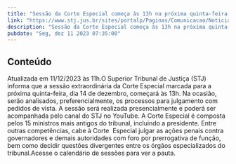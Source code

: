 ```yaml
---
title: "Sessão da Corte Especial começa às 13h na próxima quinta-feira (14)"
link: "https://www.stj.jus.br/sites/portalp/Paginas/Comunicacao/Noticias/2023/11122023-Sessao-da-Corte-Especial-comeca-as-13h-na-proxima-quinta-feira-14.aspx"
description: "Sessão da Corte Especial começa às 13h na próxima quinta-feira (14)"
pubdate: "Seg, dez 11 2023 07:35:00"
---
```


## Conteúdo

Atualizada em 11/12/2023 às 11h.​O Superior Tribunal de Justiça (STJ) informa que a sessão extraordinária da Corte Especial marcada para a próxima quinta-feira, dia 14 de dezembro, começará às 13h. Na ocasião, serão analisados, preferencialmente, os processos para julgamento com pedidos de vista. A sessão será realizada presencialmente e poderá ser acompanhada pelo canal do STJ no YouTube. A Corte Especial é composta pelos 15 ministros mais antigos do tribunal, incluindo a presidente. Entre outras competências, cabe à Corte  Especial julgar as ações penais contra governadores e demais autoridades com foro por prerrogativa de função, bem como decidir questões divergentes entre os órgãos especializados do tribunal.Acesse o calendário de sessões para ver a pauta.
